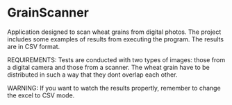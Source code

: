 # GrainScanner
Application designed to scan wheat grains from digital photos.
The project includes some examples of results from executing the program. The results are in CSV format.

REQUIREMENTS:
Tests are conducted with two types of images: those from a digital camera and those from a scanner.
The wheat grain have to be distributed in such a way that they dont overlap each other.

WARNING:
If you want to watch the results propertly, remember to change the excel to CSV mode.

